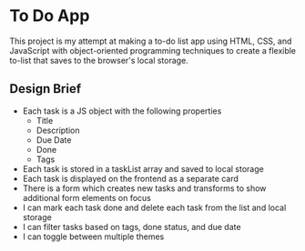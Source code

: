 # To Do App  

This project is my attempt at making a to-do list app using HTML, CSS, and JavaScript with object-oriented programming techniques to create a flexible to-list that saves to the browser's local storage.  

## Design Brief  

- Each task is a JS object with the following properties   
  - Title  
  - Description  
  - Due Date  
  - Done  
  - Tags  
- Each task is stored in a taskList array and saved to local storage  
- Each task is displayed on the frontend as a separate card  
- There is a form which creates new tasks and transforms to show additional form elements on focus  
- I can mark each task done and delete each task from the list and local storage  
- I can filter tasks based on tags, done status, and due date  
- I can toggle between multiple themes
